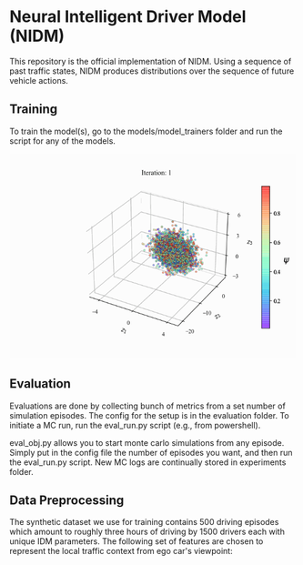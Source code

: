 # Neural Intelligent Driver Model (NIDM)

This repository is the official implementation of NIDM. Using a sequence of past traffic states, NIDM produces distributions over the sequence of future vehicle actions.
<!-- # [I](https://arxiv.org/abs/2030.12345). -->

## Training

To train the model(s), go to the models/model_trainers folder and
run the script for any of the models.

![alt text](https://github.com/saArbabi/DriverActionEstimators/blob/main/Figures/latent_evolution.gif)

## Evaluation
Evaluations are done by collecting bunch of metrics from a set number of simulation episodes. The config for the
setup is in the evaluation folder. To initiate a MC run, run the eval_run.py script (e.g., from powershell).

eval_obj.py allows you to start monte carlo simulations from any episode. Simply
put in the config file the number of episodes you want, and then run the eval_run.py
script. New MC logs are continually stored in experiments folder.

## Data Preprocessing
The synthetic dataset we use for training contains 500 driving episodes which amount to roughly three hours of driving by 1500 drivers each with unique IDM parameters.
The following set of features are chosen to represent the local traffic context from ego car's viewpoint:
